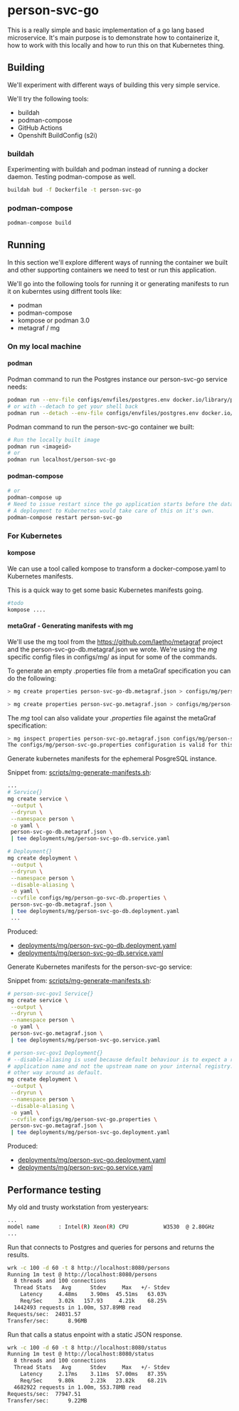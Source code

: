 # person-svc-go

This is a really simple and basic implementation of a go lang based
microservice. It's main purpose is to demonstrate how to containerize
it, how to work with this locally and how to run this on that Kubernetes
thing.



## Building

We'll experiment with different ways of building this very simple service.

We'll try the following tools:

- buildah
- podman-compose
- GitHub Actions
- Openshift BuildConfig (s2i)

### buildah
Experimenting with buildah and podman instead of running a docker 
daemon. Testing podman-compose as well. 

```bash
buildah bud -f Dockerfile -t person-svc-go
```

### podman-compose


```bash
podman-compose build
```


## Running

In this section we'll explore different ways of running the container we 
built and other supporting containers we need to test or run this application. 

We'll go into the following tools for running it or generating manifests to run
it on kuberntes using diffrent tools like:

- podman
- podman-compose
- kompose or podman 3.0
- metagraf / mg

### On my local machine

#### podman

Podman command to run the Postgres instance our person-svc-go service needs:

```bash
podman run --env-file configs/envfiles/postgres.env docker.io/library/postgres
# or with --detach to get your shell back
podman run --detach --env-file configs/envfiles/postgres.env docker.io/library/postgres
```

Podman command to run the person-svc-go container we built:

```bash
# Run the locally built image
podman run <imageid>
# or
podman run localhost/person-svc-go
```

#### podman-compose

```bash
# or
podman-compose up
# Need to issue restart since the go application starts before the database is ready.
# A deployment to Kubernetes would take care of this on it's own.
podman-compose restart person-svc-go
```

### For Kubernetes

#### kompose

We can use a tool called kompose to transform a docker-compose.yaml to 
Kubernetes manifests.

This is a quick way to get some basic Kubernetes manifests going.

```bash
#todo
kompose ....
```

#### metaGraf - Generating manifests with mg

We'll use the mg tool from the https://github.com/laetho/metagraf project
and the person-svc-go-db.metagraf.json we wrote. We're using the *mg* specific
config files in configs/mg/ as input for some of the commands.

To generate an empty .properties file from a metaGraf specification you
can do the following:

```bash
> mg create properties person-svc-go-db.metagraf.json > configs/mg/person-svc-go-db.properties 

> mg create properties person-svc-go.metagraf.json > configs/mg/person-svc-go.properties

```

The *mg* tool can also validate your *.properties* file against the metaGraf specification:

```bash
> mg inspect properties person-svc-go.metagraf.json configs/mg/person-svc-go.properties 
The configs/mg/person-svc-go.properties configuration is valid for this metaGraf specification.
```

Generate kubernetes manifests for the ephemeral PosgreSQL instance.

Snippet from: [scripts/mg-generate-manifests.sh](https://github.com/laetho/person-svc-go/blob/master/scripts/mg-generate-manifests.sh):
```bash
...
# Service{}
mg create service \
 --output \
 --dryrun \
 --namespace person \
 -o yaml \
 person-svc-go-db.metagraf.json \
 | tee deployments/mg/person-svc-go-db.service.yaml

# Deployment{}
mg create deployment \
 --output \
 --dryrun \
 --namespace person \
 --disable-aliasing \
 -o yaml \
 --cvfile configs/mg/person-go-svc-db.properties \
 person-svc-go-db.metagraf.json \
 | tee deployments/mg/person-svc-go-db.deployment.yaml
 ...
```
Produced:
- [deployments/mg/person-svc-go-db.deployment.yaml](https://github.com/laetho/person-svc-go/blob/master/deployments/mg/person-svc-go-db.deployment.yaml)
- [deployments/mg/person-svc-go-db.service.yaml](https://github.com/laetho/person-svc-go/blob/master/deployments/mg/person-svc-go-db.service.yaml)

Generate Kubernetes manifests for the person-svc-go service:

Snippet from: [scripts/mg-generate-manifests.sh](https://github.com/laetho/person-svc-go/blob/master/scripts/mg-generate-manifests.sh):
```bash
# person-svc-gov1 Service{}
mg create service \
 --output \
 --dryrun \
 --namespace person \
 -o yaml \
 person-svc-go.metagraf.json \
 | tee deployments/mg/person-svc-go.service.yaml

# person-svc-gov1 Deployment{}
# --disable-aliasing is used because default behaviour is to expect a retag image with the
# application name and not the upstream name on your internal registry. This should be the
# other way around as default.
mg create deployment \
 --output \
 --dryrun \
 --namespace person \
 --disable-aliasing \
 -o yaml \
 --cvfile configs/mg/person-svc-go.properties \
 person-svc-go.metagraf.json \
 | tee deployments/mg/person-svc-go.deployment.yaml
```
Produced:
- [deployments/mg/person-svc-go.deployment.yaml](https://github.com/laetho/person-svc-go/blob/master/deployments/mg/person-svc-go.deployment.yaml)
- [deployments/mg/person-svc-go.service.yaml](https://github.com/laetho/person-svc-go/blob/master/deployments/mg/person-svc-go.service.yaml)


## Performance testing

My old and trusty workstation from yesteryears:

```bash
...
model name      : Intel(R) Xeon(R) CPU           W3530  @ 2.80GHz
...
```

Run that connects to Postgres and queries for persons and returns the results.

```bash
wrk -c 100 -d 60 -t 8 http://localhost:8080/persons
Running 1m test @ http://localhost:8080/persons
  8 threads and 100 connections
  Thread Stats   Avg      Stdev     Max   +/- Stdev
    Latency     4.48ms    3.90ms  45.51ms   63.03%
    Req/Sec     3.02k   157.93     4.21k    68.25%
  1442493 requests in 1.00m, 537.89MB read
Requests/sec:  24031.57
Transfer/sec:      8.96MB
```


Run that calls a status enpoint with a static JSON response.

```bash
wrk -c 100 -d 60 -t 8 http://localhost:8080/status
Running 1m test @ http://localhost:8080/status
  8 threads and 100 connections
  Thread Stats   Avg      Stdev     Max   +/- Stdev
    Latency     2.17ms    3.11ms  57.00ms   87.35%
    Req/Sec     9.80k     2.23k   23.82k    68.21%
  4682922 requests in 1.00m, 553.78MB read
Requests/sec:  77947.51
Transfer/sec:      9.22MB
```
